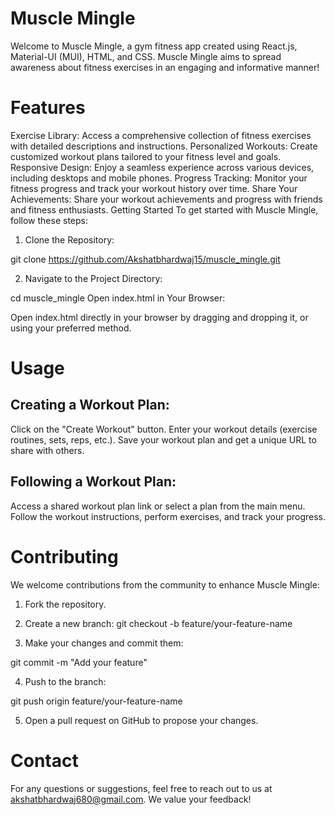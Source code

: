 # Muscle Mingle
Welcome to Muscle Mingle, a gym fitness app created using React.js, Material-UI (MUI), HTML, and CSS. Muscle Mingle aims to spread awareness about fitness exercises in an engaging and informative manner!

# Features
Exercise Library: Access a comprehensive collection of fitness exercises with detailed descriptions and instructions.
Personalized Workouts: Create customized workout plans tailored to your fitness level and goals.
Responsive Design: Enjoy a seamless experience across various devices, including desktops and mobile phones.
Progress Tracking: Monitor your fitness progress and track your workout history over time.
Share Your Achievements: Share your workout achievements and progress with friends and fitness enthusiasts.
Getting Started
To get started with Muscle Mingle, follow these steps:

1. Clone the Repository:

git clone https://github.com/Akshatbhardwaj15/muscle_mingle.git

2. Navigate to the Project Directory:

cd muscle_mingle
Open index.html in Your Browser:

Open index.html directly in your browser by dragging and dropping it, or using your preferred method.

# Usage
## Creating a Workout Plan:
Click on the "Create Workout" button.
Enter your workout details (exercise routines, sets, reps, etc.).
Save your workout plan and get a unique URL to share with others.
## Following a Workout Plan:
Access a shared workout plan link or select a plan from the main menu.
Follow the workout instructions, perform exercises, and track your progress.

# Contributing
We welcome contributions from the community to enhance Muscle Mingle:

1. Fork the repository.
2. Create a new branch:
git checkout -b feature/your-feature-name

3. Make your changes and commit them:

git commit -m "Add your feature"

4. Push to the branch:

git push origin feature/your-feature-name

5. Open a pull request on GitHub to propose your changes.
# Contact
For any questions or suggestions, feel free to reach out to us at akshatbhardwaj680@gmail.com. We value your feedback!
